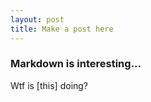 ```yaml
---
layout: post
title: Make a post here
---
```

### Markdown is interesting...

Wtf is [this] doing?